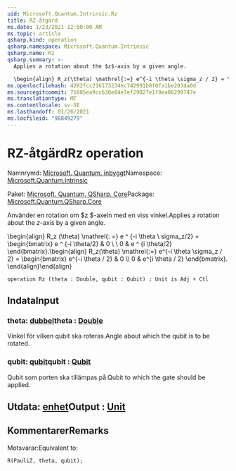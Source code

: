 ```yaml
---
uid: Microsoft.Quantum.Intrinsic.Rz
title: RZ-åtgärd
ms.date: 1/23/2021 12:00:00 AM
ms.topic: article
qsharp.kind: operation
qsharp.namespace: Microsoft.Quantum.Intrinsic
qsharp.name: Rz
qsharp.summary: >-
  Applies a rotation about the $z$-axis by a given angle.

  \begin{align} R_z(\theta) \mathrel{:=} e^{-i \theta \sigma_z / 2} = \begin{bmatrix} e^{-i \theta / 2} & 0 \\\\ 0 & e^{i \theta / 2} \end{bmatrix}. \end{align}
ms.openlocfilehash: 4282fcc216173234ec742991b8f0fa1be203da0d
ms.sourcegitcommit: 71605ea9cc630e84e7ef29027e1f0ea06299747e
ms.translationtype: MT
ms.contentlocale: sv-SE
ms.lasthandoff: 01/26/2021
ms.locfileid: "98849279"
---
```

# <a name="rz-operation"></a><span data-ttu-id="a0bb7-102">RZ-åtgärd</span><span class="sxs-lookup"><span data-stu-id="a0bb7-102">Rz operation</span></span>

<span data-ttu-id="a0bb7-103">Namnrymd: [Microsoft. Quantum. inbyggt](xref:Microsoft.Quantum.Intrinsic)</span><span class="sxs-lookup"><span data-stu-id="a0bb7-103">Namespace: [Microsoft.Quantum.Intrinsic](xref:Microsoft.Quantum.Intrinsic)</span></span>

<span data-ttu-id="a0bb7-104">Paket: [Microsoft. Quantum. QSharp. Core](https://nuget.org/packages/Microsoft.Quantum.QSharp.Core)</span><span class="sxs-lookup"><span data-stu-id="a0bb7-104">Package: [Microsoft.Quantum.QSharp.Core](https://nuget.org/packages/Microsoft.Quantum.QSharp.Core)</span></span>


<span data-ttu-id="a0bb7-105">Använder en rotation om $z $-axeln med en viss vinkel.</span><span class="sxs-lookup"><span data-stu-id="a0bb7-105">Applies a rotation about the $z$-axis by a given angle.</span></span>

<span data-ttu-id="a0bb7-106">\begin{align} R_z (\theta) \mathrel{: =} e ^ {-i \theta \ sigma_z/2} = \begin{bmatrix} e ^ {-i \theta/2} & 0 \\ \\ 0 & e ^ {i \theta/2} \end{bmatrix}.</span><span class="sxs-lookup"><span data-stu-id="a0bb7-106">\begin{align} R_z(\theta) \mathrel{:=} e^{-i \theta \sigma_z / 2} = \begin{bmatrix} e^{-i \theta / 2} & 0 \\\\ 0 & e^{i \theta / 2} \end{bmatrix}.</span></span>
<span data-ttu-id="a0bb7-107">\end{align}</span><span class="sxs-lookup"><span data-stu-id="a0bb7-107">\end{align}</span></span>

```qsharp
operation Rz (theta : Double, qubit : Qubit) : Unit is Adj + Ctl
```


## <a name="input"></a><span data-ttu-id="a0bb7-108">Indata</span><span class="sxs-lookup"><span data-stu-id="a0bb7-108">Input</span></span>

### <a name="theta--double"></a><span data-ttu-id="a0bb7-109">theta: [dubbel](xref:microsoft.quantum.lang-ref.double)</span><span class="sxs-lookup"><span data-stu-id="a0bb7-109">theta : [Double](xref:microsoft.quantum.lang-ref.double)</span></span>

<span data-ttu-id="a0bb7-110">Vinkel för vilken qubit ska roteras.</span><span class="sxs-lookup"><span data-stu-id="a0bb7-110">Angle about which the qubit is to be rotated.</span></span>


### <a name="qubit--qubit"></a><span data-ttu-id="a0bb7-111">qubit: [qubit](xref:microsoft.quantum.lang-ref.qubit)</span><span class="sxs-lookup"><span data-stu-id="a0bb7-111">qubit : [Qubit](xref:microsoft.quantum.lang-ref.qubit)</span></span>

<span data-ttu-id="a0bb7-112">Qubit som porten ska tillämpas på.</span><span class="sxs-lookup"><span data-stu-id="a0bb7-112">Qubit to which the gate should be applied.</span></span>



## <a name="output--unit"></a><span data-ttu-id="a0bb7-113">Utdata: [enhet](xref:microsoft.quantum.lang-ref.unit)</span><span class="sxs-lookup"><span data-stu-id="a0bb7-113">Output : [Unit](xref:microsoft.quantum.lang-ref.unit)</span></span>



## <a name="remarks"></a><span data-ttu-id="a0bb7-114">Kommentarer</span><span class="sxs-lookup"><span data-stu-id="a0bb7-114">Remarks</span></span>

<span data-ttu-id="a0bb7-115">Motsvarar:</span><span class="sxs-lookup"><span data-stu-id="a0bb7-115">Equivalent to:</span></span>

```qsharp
R(PauliZ, theta, qubit);
```